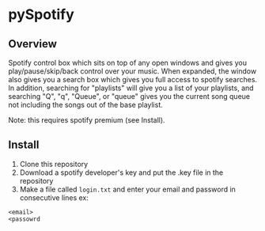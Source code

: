 # pySpotify

## Overview

Spotify control box which sits on top of any open windows and gives you play/pause/skip/back control over your music. When expanded, the window also gives you a search box which gives you full access to spotify searches. In addition, searching for "playlists" will give you a list of your playlists, and searching "Q", "q", "Queue", or "queue" gives you the current song queue not including the songs out of the base playlist.

Note: this requires spotify premium (see Install). 

## Install
1. Clone this repository
2. Download a spotify developer's key and put the .key file in the repository
3. Make a file called `login.txt` and enter your email and password in consecutive lines ex:

  ```
  <email>
  <passowrd
  ```
